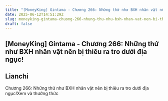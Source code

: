 ```yaml
---
title: "[MoneyKing] Gintama - Chương 266: Những thứ như BXH nhân vật nên bị thiêu ra tro dưới địa ngục!"
date: 2025-06-12T14:51:29Z
slug: moneyking-gintama-chuong-266-nhung-thu-nhu-bxh-nhan-vat-nen-bi-thieu-ra-tro-duoi-dia-nguc
draft: false
---
```


## [MoneyKing] Gintama - Chương 266: Những thứ như BXH nhân vật nên bị thiêu ra tro dưới địa ngục!

## Lianchi

Chương 266: Những thứ như BXH nhân vật nên bị thiêu ra tro dưới địa ngục!Xem và thưởng thức